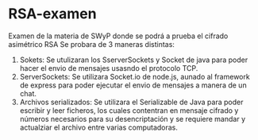 # RSA-examen
Examen de la materia de SWyP donde se podrá a prueba el cifrado asimétrico RSA
Se probara de 3 maneras distintas:
  1. Sokets: Se utulizaran los SserverSockets y Socket de java para poder hacer el envio de mensajes usasndo el protocolo TCP.
  2. ServerSockets: Se utilizara Socket.io de node.js, aunado al framework de express para poder ejecutar el envio de mensajes a manera de un chat.
  3. Archivos serializados: Se utilizara el Serializable de Java para poder escribir y leer ficheros, los cuales contentran en mensaje cifrado y números necesarios para su desencriptación y se requiere mandar y actualziar el archivo entre varias computadoras.
  
